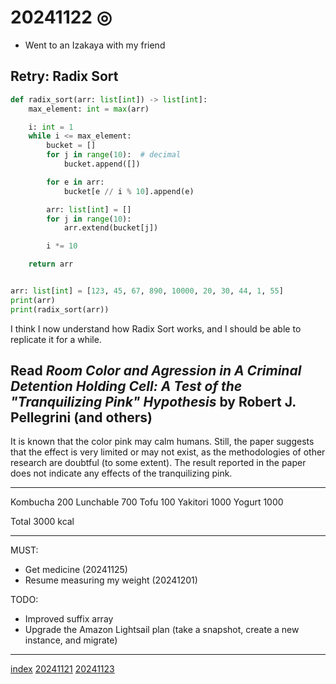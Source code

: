 <head><meta name="viewport" content="width=device-width, initial-scale=1.0, user-scalable=yes" /><meta charset="UTF-8"></head>

# 20241122 ◎

- Went to an Izakaya with my friend

## Retry: Radix Sort

```python
def radix_sort(arr: list[int]) -> list[int]:
    max_element: int = max(arr)

    i: int = 1
    while i <= max_element:
        bucket = []
        for j in range(10):  # decimal
            bucket.append([])

        for e in arr:
            bucket[e // i % 10].append(e)

        arr: list[int] = []
        for j in range(10):
            arr.extend(bucket[j])

        i *= 10

    return arr


arr: list[int] = [123, 45, 67, 890, 10000, 20, 30, 44, 1, 55]
print(arr)
print(radix_sort(arr))
```

I think I now understand how Radix Sort works, and I should be able to replicate it for a while.

## Read *Room Color and Agression in A Criminal Detention Holding Cell: A Test of the "Tranquilizing Pink" Hypothesis* by Robert J. Pellegrini (and others)

It is known that the color pink may calm humans. Still, the paper suggests that the effect is very limited or may not exist, as the methodologies of other research are doubtful (to some extent). The result reported in the paper does not indicate any effects of the tranquilizing pink.

---

Kombucha 200
Lunchable 700
Tofu 100
Yakitori 1000
Yogurt 1000

Total 3000 kcal

---

MUST:

- Get medicine (20241125)
- Resume measuring my weight (20241201)

TODO:

- Improved suffix array
- Upgrade the Amazon Lightsail plan (take a snapshot, create a new instance, and migrate)

---

[index](../../index.html)
[20241121](20241121.html)
[20241123](20241123.html)

